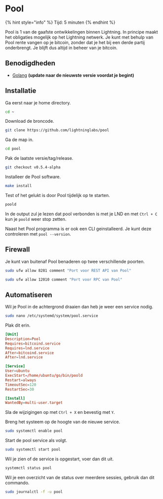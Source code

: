 # Pool

{% hint style="info" %}
Tijd: 5 minuten
{% endhint %}

Pool is 1 van de gaafste ontwikkelingen binnen Lightning. In principe maakt het obligaties mogelijk op het Lightning netwerk. Je kunt met behulp van Pool rente vangen op je bitcoin, zonder dat je het bij een derde partij onderbrengt. Je blijft dus altijd in beheer van je bitcoin.

## Benodigdheden

* [Golang](https://docs.theroadtonode.com/raspberry-pi/algemene-dependencies-installeren#golang) **\(update naar de nieuwste versie voordat je begint\)**

## Installatie

Ga eerst naar je home directory.

```bash
cd ~
```

Download de broncode.

```bash
git clone https://github.com/lightninglabs/pool
```

Ga de map in.

```bash
cd pool
```

Pak de laatste versie/tag/release.

```bash
git checkout v0.5.4-alpha
```

Installeer de Pool software.

```bash
make install
```

Test of het gelukt is door Pool tijdelijk op te starten.

```bash
poold
```

In de output zul je lezen dat pool verbonden is met je LND en met `Ctrl + C` kun je `poold` weer stop zetten.

Naast het Pool programma is er ook een CLI geinstalleerd. Je kunt deze controleren met `pool --version`.

## Firewall

Je kunt van buitenaf Pool benaderen op twee verschillende poorten.

```bash
sudo ufw allow 8281 comment "Port voor REST API van Pool"

sudo ufw allow 12010 comment "Port voor RPC van Pool"
```

## Automatiseren

Wil je Pool in de achtergrond draaien dan heb je weer een service nodig.

```bash
sudo nano /etc/systemd/system/pool.service
```

Plak dit erin.

```toml
[Unit]
Description=Pool
Requires=bitcoind.service
Requires=lnd.service
After=bitcoind.service
After=lnd.service

[Service]
User=ubuntu
ExecStart=/home/ubuntu/go/bin/poold
Restart=always
TimeoutSec=120
RestartSec=30

[Install]
WantedBy=multi-user.target
```

Sla de wijzigingen op met `Ctrl + X` en bevestig met `Y`.

Breng het systeem op de hoogte van de nieuwe service.

```bash
sudo systemctl enable pool
```

Start de pool service als volgt.

```bash
sudo systemctl start pool
```

Wil je zien of de service is opgestart, voer dan dit uit.

```bash
systemctl status pool
```

Wil je een overzicht van de status over meerdere sessies, gebruik dan dit commando.

```bash
sudo journalctl -f -u pool
```